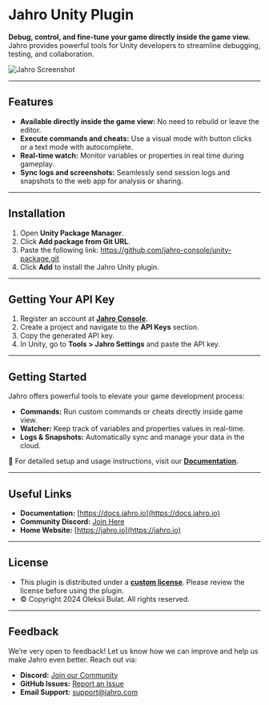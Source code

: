 # Jahro Unity Plugin  

**Debug, control, and fine-tune your game directly inside the game view.**  
Jahro provides powerful tools for Unity developers to streamline debugging, testing, and collaboration.  

>

![Jahro Screenshot](https://vdepoiw1jnimcohf.public.blob.vercel-storage.com/Jahro_3%201-f2rMPbdeHAvaTZaFEGHbfxIQ8hqFM0.png)  

---

## Features  

- **Available directly inside the game view:** No need to rebuild or leave the editor.  
- **Execute commands and cheats:** Use a visual mode with button clicks or a text mode with autocomplete.  
- **Real-time watch:** Monitor variables or properties in real time during gameplay.  
- **Sync logs and screenshots:** Seamlessly send session logs and snapshots to the web app for analysis or sharing.  

---

## Installation  

1. Open **Unity Package Manager**.  
2. Click **Add package from Git URL**.  
3. Paste the following link: https://github.com/jahro-console/unity-package.git
4. Click **Add** to install the Jahro Unity plugin.  

---

## Getting Your API Key  

1. Register an account at **[Jahro Console](https://console.jahro.io)**.  
2. Create a project and navigate to the **API Keys** section.  
3. Copy the generated API key.  
4. In Unity, go to **Tools > Jahro Settings** and paste the API key.

---

## Getting Started  

Jahro offers powerful tools to elevate your game development process:  

- **Commands:** Run custom commands or cheats directly inside game view.  
- **Watcher:** Keep track of variables and properties values in real-time.  
- **Logs & Snapshots:** Automatically sync and manage your data in the cloud.  

📖 For detailed setup and usage instructions, visit our **[Documentation](https://docs.jahro.io)**.  

---

## Useful Links  

- **Documentation:** [https://docs.jahro.io](https://docs.jahro.io)  
- **Community Discord:** [Join Here](https://discord.gg/txcHFRDeV4)  
- **Home Website:** [https://jahro.io](https://jahro.io)  

---

## License  

- This plugin is distributed under a **[custom license](https://github.com/jahro-console/unity-package/blob/main/LICENSE.md)**. Please review the license before using the plugin.  
- ©️ Copyright 2024 Oleksii Bulat. All rights reserved.
---

## Feedback  

We’re very open to feedback! Let us know how we can improve and help us make Jahro even better. Reach out via:  
- **Discord:** [Join our Community](https://discord.gg/txcHFRDeV4)  
- **GitHub Issues:** [Report an Issue](https://github.com/jahro-console/unity-package/issues)  
- **Email Support:** [support@jahro.com](mailto:support@jahro.com)  
